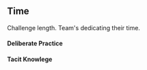 ## Time

Challenge length. Team's dedicating their time.

#### Deliberate Practice

#### Tacit Knowlege